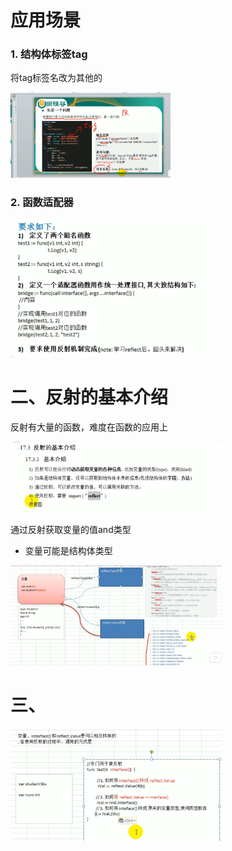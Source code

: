 

# 应用场景

### 1. 结构体标签tag

将tag标签名改为其他的

<img src="pic/课堂笔记1.assets/image-20220927100111360.png" alt="image-20220927100111360" style="zoom: 25%;" />

### 2. 函数适配器

<img src="pic/课堂笔记1.assets/image-20220927100644610.png" alt="image-20220927100644610" style="zoom:33%;" />





# 二、反射的基本介绍

反射有大量的函数，难度在函数的应用上

<img src="pic/课堂笔记1.assets/image-20220927103721304.png" alt="image-20220927103721304" style="zoom:33%;" />

通过反射获取变量的值and类型

- 变量可能是结构体类型

<img src="pic/课堂笔记1.assets/image-20220927101910724.png" alt="image-20220927101910724" style="zoom:33%;" />





# 三、

<img src="pic/课堂笔记1.assets/image-20220927104508468.png" alt="image-20220927104508468" style="zoom:33%;" />













